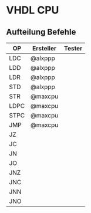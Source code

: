 # VHDL CPU

## Aufteilung Befehle

| OP   | Ersteller | Tester |
|------|-----------|--------|
| LDC  | @alxppp   |        |
| LDD  | @alxppp   |        |
| LDR  | @alxppp   |        |
| STD  | @alxppp   |        |
| STR  | @maxcpu   |        |
| LDPC | @maxcpu   |        |
| STPC | @maxcpu   |        |
| JMP  | @maxcpu   |        |
| JZ   |           |        |
| JC   |           |        |
| JN   |           |        |
| JO   |           |        |
| JNZ  |           |        |
| JNC  |           |        |
| JNN  |           |        |
| JNO  |           |        |